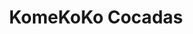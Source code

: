 ---
title: "KomeKoKo Cocadas"
url: /caracas/komekoko-cocadas-bulevar-de-sabana-grande/
shop: Getränke
---